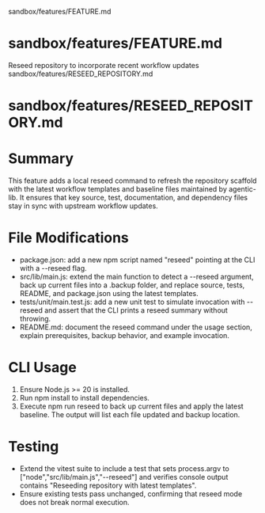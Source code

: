 sandbox/features/FEATURE.md
# sandbox/features/FEATURE.md
Reseed repository to incorporate recent workflow updates
sandbox/features/RESEED_REPOSITORY.md
# sandbox/features/RESEED_REPOSITORY.md
# Summary
This feature adds a local reseed command to refresh the repository scaffold with the latest workflow templates and baseline files maintained by agentic-lib. It ensures that key source, test, documentation, and dependency files stay in sync with upstream workflow updates.

# File Modifications
- package.json: add a new npm script named "reseed" pointing at the CLI with a --reseed flag.
- src/lib/main.js: extend the main function to detect a --reseed argument, back up current files into a .backup folder, and replace source, tests, README, and package.json using the latest templates.
- tests/unit/main.test.js: add a new unit test to simulate invocation with --reseed and assert that the CLI prints a reseed summary without throwing.
- README.md: document the reseed command under the usage section, explain prerequisites, backup behavior, and example invocation.

# CLI Usage
1. Ensure Node.js >= 20 is installed.
2. Run npm install to install dependencies.
3. Execute npm run reseed to back up current files and apply the latest baseline. The output will list each file updated and backup location.

# Testing
- Extend the vitest suite to include a test that sets process.argv to ["node","src/lib/main.js","--reseed"] and verifies console output contains "Reseeding repository with latest templates".
- Ensure existing tests pass unchanged, confirming that reseed mode does not break normal execution.